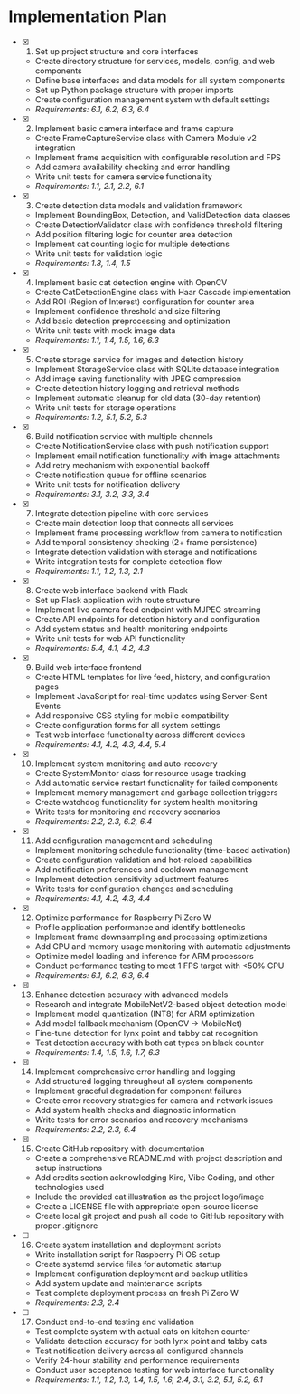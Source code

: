# Implementation Plan

- [x] 1. Set up project structure and core interfaces
  - Create directory structure for services, models, config, and web components
  - Define base interfaces and data models for all system components
  - Set up Python package structure with proper imports
  - Create configuration management system with default settings
  - _Requirements: 6.1, 6.2, 6.3, 6.4_

- [x] 2. Implement basic camera interface and frame capture
  - Create FrameCaptureService class with Camera Module v2 integration
  - Implement frame acquisition with configurable resolution and FPS
  - Add camera availability checking and error handling
  - Write unit tests for camera service functionality
  - _Requirements: 1.1, 2.1, 2.2, 6.1_

- [x] 3. Create detection data models and validation framework
  - Implement BoundingBox, Detection, and ValidDetection data classes
  - Create DetectionValidator class with confidence threshold filtering
  - Add position filtering logic for counter area detection
  - Implement cat counting logic for multiple detections
  - Write unit tests for validation logic
  - _Requirements: 1.3, 1.4, 1.5_

- [x] 4. Implement basic cat detection engine with OpenCV
  - Create CatDetectionEngine class with Haar Cascade implementation
  - Add ROI (Region of Interest) configuration for counter area
  - Implement confidence threshold and size filtering
  - Add basic detection preprocessing and optimization
  - Write unit tests with mock image data
  - _Requirements: 1.1, 1.4, 1.5, 1.6, 6.3_

- [x] 5. Create storage service for images and detection history
  - Implement StorageService class with SQLite database integration
  - Add image saving functionality with JPEG compression
  - Create detection history logging and retrieval methods
  - Implement automatic cleanup for old data (30-day retention)
  - Write unit tests for storage operations
  - _Requirements: 1.2, 5.1, 5.2, 5.3_

- [x] 6. Build notification service with multiple channels
  - Create NotificationService class with push notification support
  - Implement email notification functionality with image attachments
  - Add retry mechanism with exponential backoff
  - Create notification queue for offline scenarios
  - Write unit tests for notification delivery
  - _Requirements: 3.1, 3.2, 3.3, 3.4_

- [x] 7. Integrate detection pipeline with core services
  - Create main detection loop that connects all services
  - Implement frame processing workflow from camera to notification
  - Add temporal consistency checking (2+ frame persistence)
  - Integrate detection validation with storage and notifications
  - Write integration tests for complete detection flow
  - _Requirements: 1.1, 1.2, 1.3, 2.1_

- [x] 8. Create web interface backend with Flask
  - Set up Flask application with route structure
  - Implement live camera feed endpoint with MJPEG streaming
  - Create API endpoints for detection history and configuration
  - Add system status and health monitoring endpoints
  - Write unit tests for web API functionality
  - _Requirements: 5.4, 4.1, 4.2, 4.3_

- [x] 9. Build web interface frontend
  - Create HTML templates for live feed, history, and configuration pages
  - Implement JavaScript for real-time updates using Server-Sent Events
  - Add responsive CSS styling for mobile compatibility
  - Create configuration forms for all system settings
  - Test web interface functionality across different devices
  - _Requirements: 4.1, 4.2, 4.3, 4.4, 5.4_

- [x] 10. Implement system monitoring and auto-recovery
  - Create SystemMonitor class for resource usage tracking
  - Add automatic service restart functionality for failed components
  - Implement memory management and garbage collection triggers
  - Create watchdog functionality for system health monitoring
  - Write tests for monitoring and recovery scenarios
  - _Requirements: 2.2, 2.3, 6.2, 6.4_

- [x] 11. Add configuration management and scheduling
  - Implement monitoring schedule functionality (time-based activation)
  - Create configuration validation and hot-reload capabilities
  - Add notification preferences and cooldown management
  - Implement detection sensitivity adjustment features
  - Write tests for configuration changes and scheduling
  - _Requirements: 4.1, 4.2, 4.3, 4.4_

- [x] 12. Optimize performance for Raspberry Pi Zero W
  - Profile application performance and identify bottlenecks
  - Implement frame downsampling and processing optimizations
  - Add CPU and memory usage monitoring with automatic adjustments
  - Optimize model loading and inference for ARM processors
  - Conduct performance testing to meet 1 FPS target with <50% CPU
  - _Requirements: 6.1, 6.2, 6.3, 6.4_

- [x] 13. Enhance detection accuracy with advanced models
  - Research and integrate MobileNetV2-based object detection model
  - Implement model quantization (INT8) for ARM optimization
  - Add model fallback mechanism (OpenCV → MobileNet)
  - Fine-tune detection for lynx point and tabby cat recognition
  - Test detection accuracy with both cat types on black counter
  - _Requirements: 1.4, 1.5, 1.6, 1.7, 6.3_

- [x] 14. Implement comprehensive error handling and logging
  - Add structured logging throughout all system components
  - Implement graceful degradation for component failures
  - Create error recovery strategies for camera and network issues
  - Add system health checks and diagnostic information
  - Write tests for error scenarios and recovery mechanisms
  - _Requirements: 2.2, 2.3, 6.4_

- [x] 15. Create GitHub repository with documentation
  - Create a comprehensive README.md with project description and setup instructions
  - Add credits section acknowledging Kiro, Vibe Coding, and other technologies used
  - Include the provided cat illustration as the project logo/image
  - Create a LICENSE file with appropriate open-source license
  - Create local git project and push all code to GitHub repository with proper .gitignore

- [ ] 16. Create system installation and deployment scripts
  - Write installation script for Raspberry Pi OS setup
  - Create systemd service files for automatic startup
  - Implement configuration deployment and backup utilities
  - Add system update and maintenance scripts
  - Test complete deployment process on fresh Pi Zero W
  - _Requirements: 2.3, 2.4_

- [ ] 17. Conduct end-to-end testing and validation
  - Test complete system with actual cats on kitchen counter
  - Validate detection accuracy for both lynx point and tabby cats
  - Test notification delivery across all configured channels
  - Verify 24-hour stability and performance requirements
  - Conduct user acceptance testing for web interface functionality
  - _Requirements: 1.1, 1.2, 1.3, 1.4, 1.5, 1.6, 2.4, 3.1, 3.2, 5.1, 5.2, 6.1_